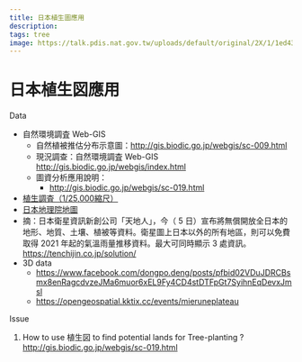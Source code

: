 ```yaml
---
title: 日本植生圖應用
description: 
tags: tree
image: https://talk.pdis.nat.gov.tw/uploads/default/original/2X/1/1ed43ffbba0fac00d4d9f67a754995dcacfe24bd.jpeg
---
```


# 日本植生図應用

Data
- 自然環境調査 Web-GIS
    - 自然植被推估分布示意圖：http://gis.biodic.go.jp/webgis/sc-009.html
    - 現況調查：自然環境調査 Web-GIS http://gis.biodic.go.jp/webgis/index.html
    - 圖資分析應用說明：
        - http://gis.biodic.go.jp/webgis/sc-019.html
- [植生調査（1/25,000縮尺）](https://www.geospatial.jp/ckan/dataset/biodic-vege-25000)
- [日本地理院地圖](https://www.facebook.com/130017733712220/posts/3662598937120731/)
- 摘：日本衛星資訊新創公司「天地人」，今（ 5 日）宣布將無償開放全日本的地形、地質、土壤、植被等資料。衛星圖上日本以外的所有地區，則可以免費取得 2021 年起的氣溫雨量推移資料。最大可同時顯示 3 處資訊。 https://tenchijin.co.jp/solution/
- 3D data
    - https://www.facebook.com/dongpo.deng/posts/pfbid02VDuJDRCBsmx8enRagcdvzeJMa6muor6xEL9Fy4CD4stDTFpGt7SyihnEqDevxJmsl
    - https://opengeospatial.kktix.cc/events/mieruneplateau

Issue
1. How to use 植生図 to find potential lands for Tree-planting ?
http://gis.biodic.go.jp/webgis/sc-019.html


